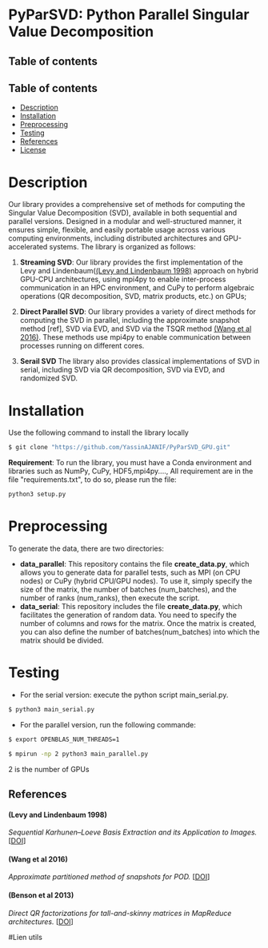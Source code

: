 # PyParSVD: Python Parallel Singular Value Decomposition

## Table of contents
## Table of contents

  * [Description](#description)
  * [Installation](#Installation)
  * [Preprocessing](#Preprocessing)
  * [Testing](#Testing)
  * [References](#references)
  * [License](#license)




# Description
Our library provides a comprehensive set of methods for computing the Singular Value Decomposition (SVD), available in both sequential and parallel versions. Designed in a modular and well-structured manner, it ensures simple, flexible, and easily portable usage across various computing environments, including distributed architectures and GPU-accelerated systems. The library is organized as follows:

1. **Streaming SVD**: Our library provides the first implementation of the Levy and Lindenbaum([(Levy and Lindenbaum 1998)](#Levy-and-Lindenbaum-1998) approach on hybrid GPU-CPU architectures, using mpi4py to enable inter-process communication in an HPC environment, and CuPy to perform algebraic operations (QR decomposition, SVD, matrix products, etc.) on GPUs;

2. **Direct Parallel SVD**: Our library provides a variety of direct methods for computing the SVD in parallel, including the approximate snapshot method [ref], SVD via EVD, and SVD via the TSQR method [(Wang et al 2016)](#Wang-et-al-2016). These methods use mpi4py to enable communication between processes running on different cores.


3. **Serail SVD** The library also provides classical implementations of SVD in serial, including SVD via QR decomposition, SVD via EVD, and randomized SVD.

# Installation
Use the following command to install the library locally<br>
```bash
$ git clone "https://github.com/YassinAJANIF/PyParSVD_GPU.git"
```
**Requirement**:
To run the library, you must have a Conda environment and libraries such as NumPy, CuPy, HDF5,mpi4py...., All requirement are in  the file "requirements.txt", to do so, please run the file:
```bash
python3 setup.py
```
# Preprocessing
To generate the data, there are two directories:
- **data_parallel**: This repository contains the file **create_data.py**, which allows you to generate data for parallel tests, such as MPI (on CPU nodes) or CuPy (hybrid CPU/GPU nodes). To use it, simply specify the size of the matrix, the number of batches (num_batches), and the number of ranks (num_ranks), then execute the script.
- **data_serial**: This repository includes the file **create_data.py**, which facilitates the generation of random data. You need to specify the number of columns and rows for the matrix. Once the matrix is created, you can also define the number of batches(num_batches) into which the matrix should be divided.
# Testing
- For the serial version: execute the python script main_serial.py.

```bash
$ python3 main_serial.py
```
  
- For the parallel version, run the following commande:
```bash
$ export OPENBLAS_NUM_THREADS=1
```
```bash
$ mpirun -np 2 python3 main_parallel.py
```
2 is the number of GPUs

## References

#### (Levy and Lindenbaum 1998) 
*Sequential Karhunen–Loeve Basis Extraction and its Application to Images.* [[DOI](https://ieeexplore.ieee.org/abstract/document/723422)]

#### (Wang et al 2016) 
*Approximate partitioned method of snapshots for POD.* [[DOI](https://www.sciencedirect.com/science/article/pii/S0377042715005774)]

#### (Benson et al 2013)
*Direct QR factorizations for tall-and-skinny matrices in MapReduce architectures.* [[DOI](https://ieeexplore.ieee.org/document/6691583)]

#Lien utils
 

